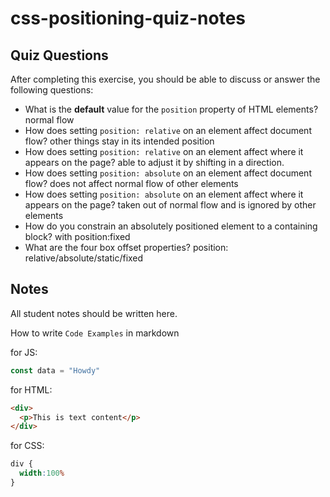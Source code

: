 # css-positioning-quiz-notes

## Quiz Questions

After completing this exercise, you should be able to discuss or answer the following questions:

- What is the **default** value for the `position` property of HTML elements?
normal flow
- How does setting `position: relative` on an element affect document flow?
other things stay in its intended position
- How does setting `position: relative` on an element affect where it appears on the page?
able to adjust it by shifting in a direction.
- How does setting `position: absolute` on an element affect document flow?
does not affect normal flow of other elements
- How does setting `position: absolute` on an element affect where it appears on the page?
taken out of normal flow and is ignored by other elements
- How do you constrain an absolutely positioned element to a containing block?
with position:fixed
- What are the four box offset properties?
position: relative/absolute/static/fixed

## Notes

All student notes should be written here.


How to write `Code Examples` in markdown

for JS:
```javascript
const data = "Howdy"
```

for HTML:
```html
<div>
  <p>This is text content</p>
</div>
```

for CSS:
```css
div {
  width:100%
}
```
